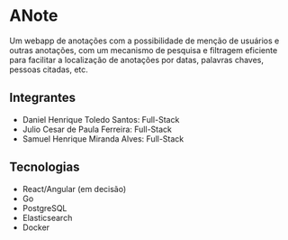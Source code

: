 # ANote
Um webapp de anotações com a possibilidade de menção de usuários e outras anotações, com um mecanismo de pesquisa e filtragem eficiente para facilitar a localização de anotações por datas, palavras chaves, pessoas citadas, etc.

## Integrantes
- Daniel Henrique Toledo Santos: Full-Stack
- Julio Cesar de Paula Ferreira: Full-Stack
- Samuel Henrique Miranda Alves: Full-Stack

## Tecnologias
- React/Angular (em decisão)
- Go
- PostgreSQL
- Elasticsearch
- Docker
